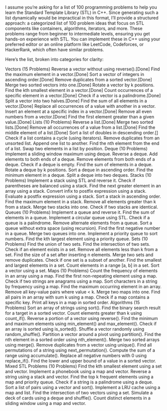 I assume you’re asking for a list of 100 programming problems to help you learn the Standard Template Library (STL) in C++. Since generating such a list dynamically would be impractical in this format, I’ll provide a structured approach: a categorized list of 100 problem ideas that focus on STL components like containers, algorithms, iterators, and more. These problems range from beginner to intermediate levels, ensuring you get hands-on experience with STL. You can implement these in C++ using your preferred editor or an online platform like LeetCode, Codeforces, or HackerRank, which often have similar problems.

Here’s the list, broken into categories for clarity:

Vectors (15 Problems)
Reverse a vector without using reverse().[Done]
Find the maximum element in a vector.[Done]
Sort a vector of integers in ascending order.[Done]
Remove duplicates from a sorted vector.[Done]
Merge two sorted vectors into one.[Done]
Rotate a vector by k positions.
Find the kth smallest element in a vector.[Done]
Count occurrences of a specific element in a vector.[Done]
Check if a vector is a palindrome.[Done]
Split a vector into two halves.[Done]
Find the sum of all elements in a vector.[Done]
Replace all occurrences of a value with another in a vector.
Insert an element at a specific index in a vector.[Done]
Remove all even numbers from a vector.[Done]
Find the first element greater than a given value.[Done]
Lists (10 Problems)
Reverse a list.[Done]
Merge two sorted lists.[Done]
Remove all occurrences of a value from a list.[Done]
Find the middle element of a list.[Done]
Sort a list of doubles in descending order.[]
Check if a list contains a cycle (using iterators).
Remove duplicates from an unsorted list.
Append one list to another.
Find the nth element from the end of a list.
Swap two elements in a list by position.
Deque (10 Problems)
Implement a sliding window maximum using deque.
Reverse a deque.
Add elements to both ends of a deque.
Remove elements from both ends of a deque.
Check if a deque is empty.
Find the sum of elements in a deque.
Rotate a deque by k positions.
Sort a deque in ascending order.
Find the minimum element in a deque.
Split a deque into two deques.
Stacks (10 Problems)
Implement a stack using STL and reverse it.
Check if parentheses are balanced using a stack.
Find the next greater element in an array using a stack.
Convert infix to postfix expression using a stack.
Evaluate a postfix expression using a stack.
Sort a stack in ascending order.
Find the maximum element in a stack.
Remove all elements greater than k from a stack.
Merge two stacks into one.
Check if two stacks are identical.
Queues (10 Problems)
Implement a queue and reverse it.
Find the sum of elements in a queue.
Implement a circular queue using STL.
Check if a queue is a palindrome.
Remove alternate elements from a queue.
Sort a queue without extra space (using recursion).
Find the first negative number in a queue.
Merge two queues into one.
Implement a priority queue to sort numbers.
Find the kth largest element using a priority queue.
Sets (10 Problems)
Find the union of two sets.
Find the intersection of two sets.
Check if an element exists in a set.
Remove all elements less than k from a set.
Find the size of a set after inserting n elements.
Merge two sets and remove duplicates.
Check if one set is a subset of another.
Find the smallest and largest elements in a set.
Count elements in a range [a, b] in a set.
Sort a vector using a set.
Maps (10 Problems)
Count the frequency of elements in an array using a map.
Find the first non-repeating element using a map.
Check if two strings are anagrams using a map.
Sort characters in a string by frequency using a map.
Find the maximum occurring element in an array.
Remove all key-value pairs where value < k.
Merge two maps into one.
Find all pairs in an array with sum k using a map.
Check if a map contains a specific key.
Print all keys in a map in sorted order.
Algorithms (15 Problems)
Sort an array of strings using sort().
Find the binary search result for a target in a sorted vector.
Count elements greater than k using count_if().
Reverse a portion of a vector using reverse().
Find the minimum and maximum elements using min_element() and max_element().
Check if an array is sorted using is_sorted().
Shuffle a vector randomly using random_shuffle().
Partition a vector around a pivot using partition().
Find the nth element in a sorted order using nth_element().
Merge two sorted arrays using merge().
Remove duplicates from a vector using unique().
Find all permutations of a string using next_permutation().
Compute the sum of a range using accumulate().
Replace all negative numbers with 0 using replace_if().
Find the lower and upper bound of a value in a sorted vector.
Mixed STL Problems (10 Problems)
Find the kth smallest element using a set and vector.
Implement a phonebook using a map and vector.
Reverse a string using a stack and vector.
Find the top k frequent elements using a map and priority queue.
Check if a string is a palindrome using a deque.
Sort a list of pairs using a vector and sort().
Implement a LRU cache using a map and list.
Find the intersection of two vectors using a set.
Simulate a deck of cards using a deque and shuffle().
Count distinct elements in a sliding window using a map and vector.